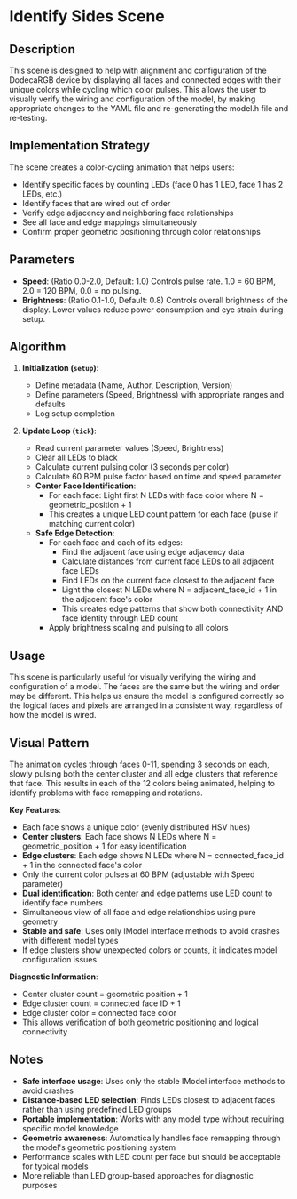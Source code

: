 # Identify Sides Scene

## Description

This scene is designed to help with alignment and configuration of the DodecaRGB device by displaying all faces and connected edges with their unique colors while cycling which color pulses. This allows the user to visually verify the wiring and configuration of the model, by making appropriate changes to the YAML file and re-generating the model.h file and re-testing.

## Implementation Strategy

The scene creates a color-cycling animation that helps users:
- Identify specific faces by counting LEDs (face 0 has 1 LED, face 1 has 2 LEDs, etc.)
- Identify faces that are wired out of order
- Verify edge adjacency and neighboring face relationships  
- See all face and edge mappings simultaneously
- Confirm proper geometric positioning through color relationships

## Parameters

- **Speed**: (Ratio 0.0-2.0, Default: 1.0) Controls pulse rate. 1.0 = 60 BPM, 2.0 = 120 BPM, 0.0 = no pulsing.
- **Brightness**: (Ratio 0.1-1.0, Default: 0.8) Controls overall brightness of the display. Lower values reduce power consumption and eye strain during setup.

## Algorithm

1. **Initialization (`setup`)**:
   - Define metadata (Name, Author, Description, Version)
   - Define parameters (Speed, Brightness) with appropriate ranges and defaults
   - Log setup completion

2. **Update Loop (`tick`)**:
   - Read current parameter values (Speed, Brightness)
   - Clear all LEDs to black
   - Calculate current pulsing color (3 seconds per color)
   - Calculate 60 BPM pulse factor based on time and speed parameter
   - **Center Face Identification**:
     - For each face: Light first N LEDs with face color where N = geometric_position + 1
     - This creates a unique LED count pattern for each face (pulse if matching current color)
   - **Safe Edge Detection**:
     - For each face and each of its edges:
       - Find the adjacent face using edge adjacency data
       - Calculate distances from current face LEDs to all adjacent face LEDs
       - Find LEDs on the current face closest to the adjacent face
       - Light the closest N LEDs where N = adjacent_face_id + 1 in the adjacent face's color
       - This creates edge patterns that show both connectivity AND face identity through LED count
     - Apply brightness scaling and pulsing to all colors

## Usage

This scene is particularly useful for visually verifying the wiring and configuration of a model. The faces are the same but the wiring and order may be different. This helps us ensure the model is configured correctly so the logical faces and pixels are arranged in a consistent way, regardless of how the model is wired.

## Visual Pattern

The animation cycles through faces 0-11, spending 3 seconds on each, slowly pulsing both the center cluster and all edge clusters that reference that face. This results in each of the 12 colors being animated, helping to identify problems with face remapping and rotations.

**Key Features**:
- Each face shows a unique color (evenly distributed HSV hues)
- **Center clusters**: Each face shows N LEDs where N = geometric_position + 1 for easy identification
- **Edge clusters**: Each edge shows N LEDs where N = connected_face_id + 1 in the connected face's color
- Only the current color pulses at 60 BPM (adjustable with Speed parameter)
- **Dual identification**: Both center and edge patterns use LED count to identify face numbers
- Simultaneous view of all face and edge relationships using pure geometry
- **Stable and safe**: Uses only IModel interface methods to avoid crashes with different model types
- If edge clusters show unexpected colors or counts, it indicates model configuration issues

**Diagnostic Information**:
- Center cluster count = geometric position + 1
- Edge cluster count = connected face ID + 1  
- Edge cluster color = connected face color
- This allows verification of both geometric positioning and logical connectivity

## Notes

- **Safe interface usage**: Uses only the stable IModel interface methods to avoid crashes
- **Distance-based LED selection**: Finds LEDs closest to adjacent faces rather than using predefined LED groups
- **Portable implementation**: Works with any model type without requiring specific model knowledge
- **Geometric awareness**: Automatically handles face remapping through the model's geometric positioning system
- Performance scales with LED count per face but should be acceptable for typical models
- More reliable than LED group-based approaches for diagnostic purposes
